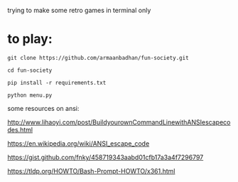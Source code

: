 trying to make some retro games in terminal only


# to play:

`git clone https://github.com/armaanbadhan/fun-society.git`

`cd fun-society`

`pip install -r requirements.txt`

`python menu.py`



some resources on ansi:

http://www.lihaoyi.com/post/BuildyourownCommandLinewithANSIescapecodes.html

https://en.wikipedia.org/wiki/ANSI_escape_code

https://gist.github.com/fnky/458719343aabd01cfb17a3a4f7296797

https://tldp.org/HOWTO/Bash-Prompt-HOWTO/x361.html
